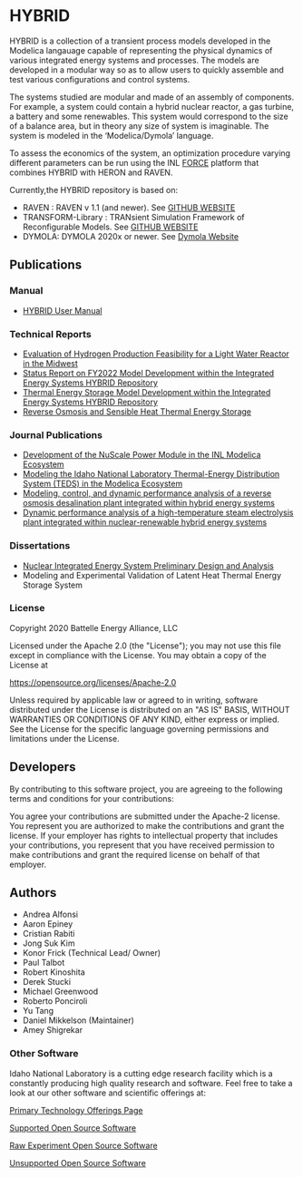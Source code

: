 # HYBRID

HYBRID is a collection of a transient process models developed in the Modelica langauage capable of representing the physical dynamics of various integrated energy systems and processes. The models are developed in a modular way so as to allow users to quickly assemble and test various configurations and control systems. 

The systems studied are modular and made of an assembly of components. For example, a system could contain a hybrid nuclear reactor, a gas turbine, a battery and some renewables. This system would correspond to the size of a balance area, but in theory any size of system is imaginable. The system is modeled in the ‘Modelica/Dymola’ language.

To assess the economics of the system, an optimization procedure varying different parameters can be run using the INL [FORCE](https://ies.inl.gov/SitePages/Technology%20-%20System%20Simulation.aspx) platform that combines HYBRID with HERON and RAVEN. 

Currently,the HYBRID repository is based on:

* RAVEN : RAVEN v 1.1 (and newer). See [GITHUB WEBSITE](https://github.com/idaholab/raven)
* TRANSFORM-Library : TRANsient Simulation Framework of Reconfigurable Models. See [GITHUB WEBSITE](https://github.com/ORNL-Modelica/TRANSFORM-Library)
* DYMOLA: DYMOLA 2020x or newer. See [Dymola Website](https://www.3ds.com/products-services/catia/products/dymola/?woc=%7B%22category%22%3A%5B%22category%2Fdymola%22%5D%7D&wockw=card_content_cta_1_url%3A%22https%3A%2F%2Fblogs.3ds.com%2Fcatia%2F%22)


Publications
-----
### Manual
* [HYBRID User Manual](https://www.osti.gov/biblio/1760168-hybrid-user-manual)
### Technical Reports
* [Evaluation of Hydrogen Production Feasibility for a Light Water Reactor in the Midwest](https://www.osti.gov/biblio/1569271-evaluation-hydrogen-production-feasibility-light-water-reactor-midwest)
* [Status Report on FY2022 Model Development within the Integrated Energy Systems HYBRID Repository](https://www.osti.gov/biblio/1844226-status-report-fy2022-model-development-within-integrated-energy-systems-hybrid-repository)
* [Thermal Energy Storage Model Development within the Integrated Energy Systems HYBRID Repository](https://www.osti.gov/biblio/1787041-thermal-energy-storage-model-development-within-integrated-energy-systems-hybrid-repository)
* [Reverse Osmosis and Sensible Heat Thermal Energy Storage](https://www.osti.gov/biblio/1468648-status-report-component-models-developed-modelica-framework-reverse-osmosis-desalination-plant-thermal-energy-storage)
### Journal Publications
* [Development of the NuScale Power Module in the INL Modelica Ecosystem](https://www.tandfonline.com/doi/full/10.1080/00295450.2020.1781497)
* [Modeling the Idaho National Laboratory Thermal-Energy Distribution System (TEDS) in the Modelica Ecosystem](https://www.mdpi.com/1996-1073/13/23/6353)
* [Modeling, control, and dynamic performance analysis of a reverse osmosis desalination plant integrated within hybrid energy systems](https://www.sciencedirect.com/science/article/pii/S0360544216306600)
* [Dynamic performance analysis of a high-temperature steam electrolysis plant integrated within nuclear-renewable hybrid energy systems](https://www.sciencedirect.com/science/article/pii/S0306261918310870)
### Dissertations
* [Nuclear Integrated Energy System Preliminary Design and Analysis](https://repository.lib.ncsu.edu/bitstream/handle/1840.20/38548/etd.pdf?sequence=1)
* Modeling and Experimental Validation of Latent Heat Thermal Energy Storage System

### License

Copyright 2020 Battelle Energy Alliance, LLC

Licensed under the Apache 2.0 (the "License");
you may not use this file except in compliance with the License.
You may obtain a copy of the License at

  https://opensource.org/licenses/Apache-2.0

Unless required by applicable law or agreed to in writing, software
distributed under the License is distributed on an "AS IS" BASIS,
WITHOUT WARRANTIES OR CONDITIONS OF ANY KIND, either express or implied.
See the License for the specific language governing permissions and
limitations under the License.




Developers
-----
By contributing to this software project, you are agreeing to the following terms and conditions for your contributions:

You agree your contributions are submitted under the Apache-2 license. You represent you are authorized to make the contributions and grant the license. If your employer has rights to intellectual property that includes your contributions, you represent that you have received permission to make contributions and grant the required license on behalf of that employer.

Authors
-----
* Andrea Alfonsi
* Aaron Epiney
* Cristian Rabiti 
* Jong Suk Kim
* Konor Frick (Technical Lead/ Owner)
* Paul Talbot
* Robert Kinoshita
* Derek Stucki
* Michael Greenwood
* Roberto Ponciroli
* Yu Tang
* Daniel Mikkelson (Maintainer)
* Amey Shigrekar


### Other Software
Idaho National Laboratory is a cutting edge research facility which is a constantly producing high quality research and software. Feel free to take a look at our other software and scientific offerings at:

[Primary Technology Offerings Page](https://www.inl.gov/inl-initiatives/technology-deployment)

[Supported Open Source Software](https://github.com/idaholab)

[Raw Experiment Open Source Software](https://github.com/IdahoLabResearch)

[Unsupported Open Source Software](https://github.com/IdahoLabCuttingBoard)
